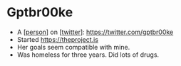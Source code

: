 # Gptbr00ke
- A [[person]] on [[twitter]]: https://twitter.com/gptbr00ke
- Started https://theproject.is
- Her goals seem compatible with mine.
- Was homeless for three years. Did lots of drugs.

[//begin]: # "Autogenerated link references for markdown compatibility"
[person]: person.md "Person"
[twitter]: twitter.md "Twitter"
[//end]: # "Autogenerated link references"